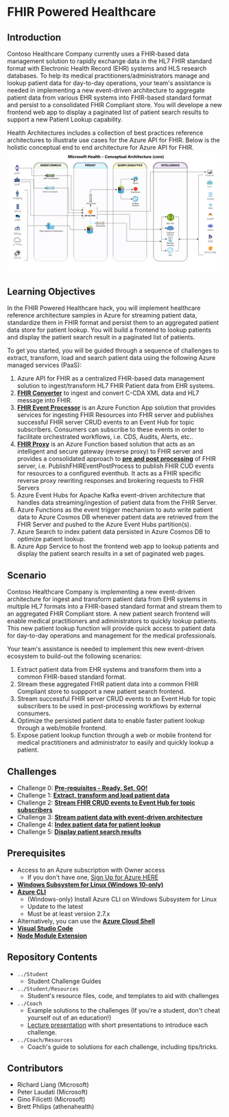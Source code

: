 # FHIR Powered Healthcare
## Introduction
Contoso Healthcare Company currently uses a FHIR-based data management solution to rapidly exchange data in the HL7 FHIR standard format with Electronic Health Record (EHR) systems and HLS research databases.  To help its medical practitioners/administrators manage and lookup patient data for day-to-day operations, your team's assistance is needed in implementing a new event-driven architecture to aggregate patient data from various EHR systems into FHIR-based standard format and persist to a consolidated FHIR Compliant store.  You will develope a new frontend web app to display a paginated list of patient search results to support a new Patient Lookup capability.

Health Architectures includes a collection of best practices reference architectures to illustrate use cases for the Azure API for FHIR. Below is the holistic conceptual end to end architecture for Azure API for FHIR.
![Health Architecture](./images/HealthArchitecture.png)

 
## Learning Objectives
In the FHIR Powered Healthcare hack, you will implement healthcare reference architecture samples in Azure for streaming patient data, standardize them in FHIR format and persist them to an aggregated patient data store for patient lookup.  You will build a frontend to lookup patients and display the patient search result in a paginated list of patients.

To get you started, you will be guided through a sequence of challenges to extract, transform, load and search patient data using the following Azure managed services (PaaS):
1. Azure API for FHIR as a centralized FHIR-based data management solution to ingest/transform HL7 FHIR Patient data from EHR systems.
2. **[FHIR Converter](https://github.com/microsoft/FHIR-Converter)** to ingest and convert C-CDA XML data and HL7 message into FHIR.
3. **[FHIR Event Processor](https://github.com/microsoft/health-architectures/tree/master/FHIR/FHIREventProcessor)** is an Azure Function App solution that provides services for ingesting FHIR Resources into FHIR server and publishes successful FHIR server CRUD events to an Event Hub for topic subscribers.  Consumers can subscribe to these events in order to facilitate orchestrated workflows, i.e. CDS, Audits, Alerts, etc..
4. **[FHIR Proxy](https://github.com/rsliang/health-architectures/tree/master/FHIR/FHIRProxy)** is an Azure Function based solution that acts as an intelligent and secure gateway (reverse proxy) to FHIR server and provides a consolidated approach to **[pre and post processing](https://github.com/rsliang/health-architectures/tree/master/FHIR/FHIRProxy#pre-and-post-processing-support)** of FHIR server, i.e. PublishFHIREventPostProcess to publish FHIR CUD events for resources to a configured eventhub.  It acts as a FHIR specific reverse proxy rewriting responses and brokering requests to FHIR Servers
5. Azure Event Hubs for Apache Kafka event-driven architecture that handles data streaming/ingestion of patient data from the FHIR Server.
6. Azure Functions as the event trigger mechanism to auto write patient data to Azure Cosmos DB whenever patient data are retrieved from the FHIR Server and pushed to the Azure Event Hubs partition(s).
7. Azure Search to index patient data persisted in Azure Cosmos DB to optimize patient lookup.
8. Azure App Service to host the frontend web app to lookup patients and display the patient search results in a set of paginated web pages.

## Scenario
Contoso Healthcare Company is implementing a new event-driven architecture for ingest and transform patient data from EHR systems in multiple HL7 formats into a FHIR-based standard format and stream them to an aggregated FHIR Compliant store.  A new patient search frontend will enable medical practitioners and administrators to quickly lookup patients.  This new patient lookup function will provide quick access to patient data for day-to-day operations and management for the medical professionals.  

Your team's assistance is needed to implement this new event-driven ecosystem to build-out the following scenarios:
1. Extract patient data from EHR systems and transform them into a common FHIR-based standard format.
2. Stream these aggregated FHIR patient data into a common FHIR Compliant store to suppport a new patient search frontend.
3. Stream successful FHIR server CRUD events to an Event Hub for topic subscribers to be used in post-processing workflows by external consumers.
3. Optimize the persisted patient data to enable faster patient lookup through a web/mobile frontend. 
4. Expose patient lookup function through a web or mobile frontend for medical practitioners and administrator to easily and quickly lookup a patient.

## Challenges
- Challenge 0: **[Pre-requisites - Ready, Set, GO!](Student/Challenge00.md)**
- Challenge 1: **[Extract, transform and load patient data](Student/Challenge01.md)**
- Challenge 2: **[Stream FHIR CRUD events to Event Hub for topic subscribers](Student/Challenge02.md)**
- Challenge 3: **[Stream patient data with event-driven architecture](Student/Challenge03.md)**
- Challenge 4: **[Index patient data for patient lookup](Student/Challenge04.md)**
- Challenge 5: **[Display patient search results](Student/Challenge05.md)**

## Prerequisites
- Access to an Azure subscription with Owner access
   - If you don't have one, [Sign Up for Azure HERE](https://azure.microsoft.com/en-us/free/)
- [**Windows Subsystem for Linux (Windows 10-only)**](https://docs.microsoft.com/en-us/windows/wsl/install-win10)
- [**Azure CLI**](https://docs.microsoft.com/en-us/cli/azure/install-azure-cli)
   - (Windows-only) Install Azure CLI on Windows Subsystem for Linux
   - Update to the latest
   - Must be at least version 2.7.x
- Alternatively, you can use the [**Azure Cloud Shell**](https://shell.azure.com/)
- [**Visual Studio Code**](https://code.visualstudio.com/)
- [**Node Module Extension**](https://code.visualstudio.com/docs/nodejs/extensions)

## Repository Contents
- `../Student`
  - Student Challenge Guides
- `../Student/Resources`
  - Student's resource files, code, and templates to aid with challenges
- `../Coach`
   - Example solutions to the challenges (If you're a student, don't cheat yourself out of an education!)
   - [Lecture presentation](Coach/Lectures.pptx) with short presentations to introduce each challenge.
- `../Coach/Resources`
  - Coach's guide to solutions for each challenge, including tips/tricks.

## Contributors
- Richard Liang (Microsoft)
- Peter Laudati (Microsoft)
- Gino Filicetti (Microsoft)
- Brett Philips (athenahealth)


